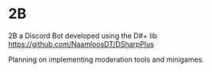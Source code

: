 # 2B
2B a Discord Bot developed using the D#+ lib https://github.com/NaamloosDT/DSharpPlus

Planning on implementing moderation tools and minigames.
